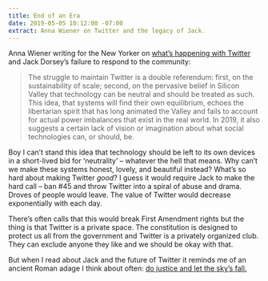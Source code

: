 ```yaml
---
title: End of an Era
date: 2019-05-05 10:12:00 -07:00
extract: Anna Wiener on Twitter and the legacy of Jack.
---
```


Anna Wiener writing for the New Yorker on [what’s happening with Twitter](https://www.newyorker.com/news/letter-from-silicon-valley/jack-dorseys-ted-interview-and-the-end-of-an-era) and Jack Dorsey’s failure to respond to the community:

> The struggle to maintain Twitter is a double referendum: first, on the sustainability of scale; second, on the pervasive belief in Silicon Valley that technology can be neutral and should be treated as such. This idea, that systems will find their own equilibrium, echoes the libertarian spirit that has long animated the Valley and fails to account for actual power imbalances that exist in the real world. In 2019, it also suggests a certain lack of vision or imagination about what social technologies can, or should, be.

Boy I can’t stand this idea that technology should be left to its own devices in a short-lived bid for ‘neutrality’ – whatever the hell that means. Why can’t we make these systems honest, lovely, and beautiful instead? What’s so hard about making Twitter _good_? I guess it would require Jack to make the hard call – ban #45 and throw Twitter into a spiral of abuse and drama. Droves of people would leave. The value of Twitter would decrease exponentially with each day. 

There’s often calls that this would break First Amendment rights but the thing is that Twitter is a private space. The constitution is designed to protect us all from the government and Twitter is a privately organized club. They can exclude anyone they like and we should be okay with that.

But when I read about Jack and the future of Twitter it reminds me of an ancient Roman adage I think about often: [do justice and let the sky’s fall.](https://robinrendle.com/notes/do-justice-and-let-the-skies-fall/)
